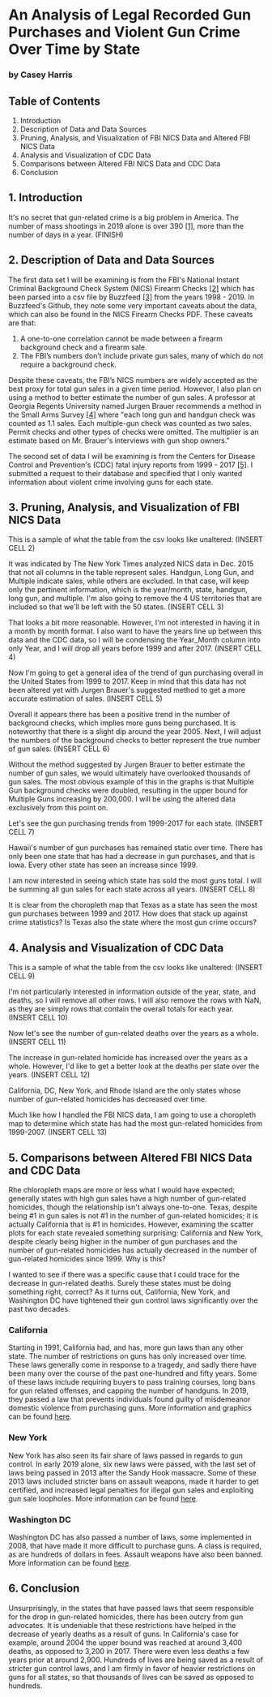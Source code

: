 # An Analysis of Legal Recorded Gun Purchases and Violent Gun Crime Over Time by State
### by Casey Harris

## Table of Contents
1. Introduction
2. Description of Data and Data Sources
3. Pruning, Analysis, and Visualization of FBI NICS Data and Altered FBI NICS Data
4. Analysis and Visualization of CDC Data
5. Comparisons between Altered FBI NICS Data and CDC Data
6. Conclusion

## 1. Introduction
It's no secret that gun-related crime is a big problem in America. The number of mass shootings in 2019 alone is over 390 [[1]](https://www.gunviolencearchive.org/), more than the number of days in a year. (FINISH)

## 2. Description of Data and Data Sources
The first data set I will be examining is from the FBI's National Instant Criminal Background Check System (NICS) Firearm Checks [[2]](https://www.fbi.gov/file-repository/nics_firearm_checks_-_month_year_by_state_type.pdf/view) which has been parsed into a csv file by Buzzfeed [[3]](https://github.com/BuzzFeedNews/nics-firearm-background-checks) from the years 1998 - 2019. In Buzzfeed's Github, they note some very important caveats about the data, which can also be found in the NICS Firearm Checks PDF. These caveats are that:

1. A one-to-one correlation cannot be made between a firearm background check and a firearm sale.
2. The FBI’s numbers don’t include private gun sales, many of which do not require a background check.

Despite these caveats, the FBI’s NICS numbers are widely accepted as the best proxy for total gun sales in a given time period. However, I also plan on using a method to better estimate the number of gun sales. A professor at Georgia Regents University named Jurgen Brauer recommends a method in the Small Arms Survey [[4]](http://www.smallarmssurvey.org/fileadmin/docs/F-Working-papers/SAS-WP14-US-Firearms-Industry.pdf) where "each long gun and handgun check was counted as 1.1 sales. Each multiple-gun check was counted as two sales. Permit checks and other types of checks were omitted. The multiplier is an estimate based on Mr. Brauer's interviews with gun shop owners."

The second set of data I will be examining is from the Centers for Disease Control and Prevention's (CDC) fatal injury reports from 1999 - 2017 [[5]](https://www.cdc.gov/injury/wisqars/fatal.html). I submitted a request to their database and specified that I only wanted information about violent crime involving guns for each state.

## 3. Pruning, Analysis, and Visualization of FBI NICS Data
This is a sample of what the table from the csv looks like unaltered:
(INSERT CELL 2)

It was indicated by The New York Times analyzed NICS data in Dec. 2015 that not all columns in the table represent sales. Handgun, Long Gun, and Multiple indicate sales, while others are excluded. In that case,  will keep only the pertinent information, which is the year/month, state, handgun, long gun, and multiple. I'm also going to remove the 4 US territories that are included so that we'll be left with the 50 states.
(INSERT CELL 3)

That looks a bit more reasonable. However, I'm not interested in having it in a month by month format. I also want to have the years line up between this data and the CDC data, so I will be condensing the Year_Month column into only Year, and I will drop all years before 1999 and after 2017.
(INSERT CELL 4)

Now I'm going to get a general idea of the trend of gun purchasing overall in the United States from 1999 to 2017. Keep in mind that this data has not been altered yet with Jurgen Brauer's suggested method to get a more accurate estimation of sales. 
(INSERT CELL 5)

Overall it appears there has been a positive trend in the number of background checks, which implies more guns being purchased. It is noteworthy that there is a slight dip around the year 2005. Next, I will adjust the numbers of the background checks to better represent the true number of gun sales.
(INSERT CELL 6)

Without the method suggested by Jurgen Brauer to better estimate the number of gun sales, we would ultimately have overlooked thousands of gun sales. The most obvious example of this in the graphs is that Multiple Gun background checks were doubled, resulting in the upper bound for Multiple Guns increasing by 200,000. I will be using the altered data exclusively from this point on.

Let's see the gun purchasing trends from 1999-2017 for each state.
(INSERT CELL 7)

Hawaii's number of gun purchases has remained static over time. There has only been one state that has had a decrease in gun purchases, and that is Iowa. Every other state has seen an increase since 1999.

I am now interested in seeing which state has sold the most guns total. I will be summing all gun sales for each state across all years.
(INSERT CELL 8)

It is clear from the choropleth map that Texas as a state has seen the most gun purchases between 1999 and 2017. How does that stack up against crime statistics? Is Texas also the state where the most gun crime occurs?

## 4. Analysis and Visualization of CDC Data
This is a sample of what the table from the csv looks like unaltered:
(INSERT CELL 9)

I'm not particularly interested in information outside of the year, state, and deaths, so I will remove all other rows. I will also remove the rows with NaN, as they are simply rows that contain the overall totals for each year.
(INSERT CELL 10)

Now let's see the number of gun-related deaths over the years as a whole.
(INSERT CELL 11)

The increase in gun-related homicide has increased over the years as a whole. However, I'd like to get a better look at the deaths per state over the years.
(INSERT CELL 12)

California, DC, New York, and Rhode Island are the only states whose number of gun-related homicides has decreased over time.

Much like how I handled the FBI NICS data, I am going to use a choropleth map to determine which state has had the most gun-related homicides from 1999-2007.
(INSERT CELL 13)

## 5. Comparisons between Altered FBI NICS Data and CDC Data
Rhe chloropleth maps are more or less what I would have expected; generally states with high gun sales have a high number of gun-related homicides, though the relationship isn't always one-to-one. Texas, despite being #1 in gun sales is not #1 in the number of gun-related homicides; it is actually California that is #1 in homicides. However, examining the scatter plots for each state revealed something surprising: California and New York, despite clearly being higher in the number of gun purchases and the number of gun-related homicides has actually decreased in the number of gun-related homicides since 1999. Why is this?

I wanted to see if there was a specific cause that I could trace for the decrease in gun-related deaths. Surely these states must be doing something right, correct? As it turns out, California, New York, and Washington DC have tightened their gun control laws significantly over the past two decades.

### California
Starting in 1991, California had, and has, more gun laws than any other state. The number of restrictions on guns has only increased over time. These laws generally come in response to a tragedy, and sadly there have been many over the course of the past one-hundred and fifty years. Some of these laws include requiring buyers to pass training courses, long bans for gun related offenses, and capping the number of handguns. In 2019, they passed a law that prevents individuals found guilty of misdemeanor domestic violence from purchasing guns. More information and graphics can be found [here](https://calmatters.org/explainers/california-gun-laws-policy-explained/?gclid=Cj0KCQiA0NfvBRCVARIsAO4930mZqDK2C1WLiY8hgUWc4HSlreY9xnfr34XRbw7N7QjvKT9L0GOvVi8aAtajEALw_wcB).

### New York
New York has also seen its fair share of laws passed in regards to gun control. In early 2019 alone, six new laws were passed, with the last set of laws being passed in 2013 after the Sandy Hook massacre. Some of these 2013 laws included stricter bans on assault weapons, made it harder to get certified, and increased legal penalties for illegal gun sales and exploiting gun sale loopholes. More information can be found [here](https://www.nytimes.com/2019/01/29/nyregion/gun-laws-new-york.html).

### Washington DC
Washington DC has also passed a number of laws, some implemented in 2008, that have made it more difficult to purchase guns. A class is required, as are hundreds of dollars in fees. Assault weapons have also been banned. More information can be found [here](https://wamu.org/story/18/06/26/different-d-c-s-gun-laws-look-10-years-supreme-courts-heller-ruling/).

## 6. Conclusion
Unsurprisingly, in the states that have passed laws that seem responsible for the drop in gun-related homicides, there has been outcry from gun advocates. It is undeniable that these restrictions have helped in the decrease of yearly deaths as a result of guns. In California's case for example, around 2004 the upper bound was reached at around 3,400 deaths, as opposed to 3,200 in 2017. There were even less deaths a few years prior at around 2,900. Hundreds of lives are being saved as a result of stricter gun control laws, and I am firmly in favor of heavier restrictions on guns for all states, so that thousands of lives can be saved as opposed to hundreds.

